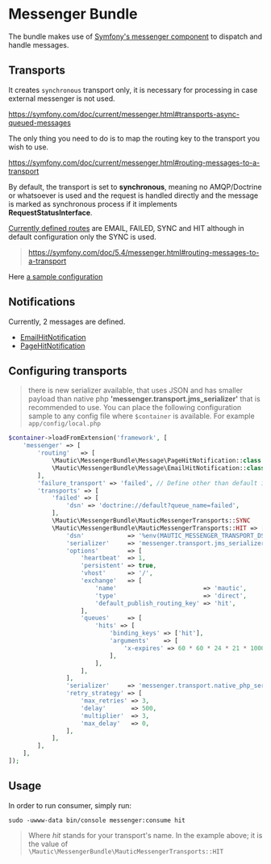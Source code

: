 # Messenger Bundle

The bundle makes use of [Symfony's messenger component](https://symfony.com/doc/5.4/messenger.html) to dispatch and handle messages. 

## Transports

It creates `synchronous` transport only, it is necessary for processing in case external messenger is not used. 

https://symfony.com/doc/current/messenger.html#transports-async-queued-messages

The only thing you need to do is to map the routing key to the transport you wish to use.

https://symfony.com/doc/current/messenger.html#routing-messages-to-a-transport

By default, the transport is set to **synchronous**, meaning no AMQP/Doctrine or whatsoever is used and the request is handled directly and the message is marked as synchronous process if it implements **RequestStatusInterface**.

[Currently defined routes](MauticMessengerRoutes.php) are EMAIL, FAILED, SYNC and HIT although in default configuration only the SYNC is used.

> https://symfony.com/doc/5.4/messenger.html#routing-messages-to-a-transport

Here [a sample configuration](#sample-configuration)

## Notifications

Currently, 2 messages are defined.
 * [EmailHitNotification](app/bundles/MessengerBundle/Message/EmailHitNotification.php)
 * [PageHitNotification](app/bundles/MessengerBundle/Message/PageHitNotification.php)

## Configuring transports
> there is new serializer available, that uses JSON and has smaller payload than native php **'messenger.transport.jms_serializer'** that is recommended to use. You can place the following configuration sample to any config file where `$container` is available. For example `app/config/local.php`
```php
$container->loadFromExtension('framework', [
    'messenger' => [
        'routing'   => [
            \Mautic\MessengerBundle\Message\PageHitNotification::class  => \Mautic\MessengerBundle\MauticMessengerTransports::HIT,
            \Mautic\MessengerBundle\Message\EmailHitNotification::class => \Mautic\MessengerBundle\MauticMessengerTransports::HIT,
        ],
        'failure_transport' => 'failed', // Define other than default if you wish
        'transports' => [
            'failed' => [
                'dsn' => 'doctrine://default?queue_name=failed',
            ],
            \Mautic\MessengerBundle\MauticMessengerTransports::SYNC      => 'sync://',
            \Mautic\MessengerBundle\MauticMessengerTransports::HIT => [
                'dsn'            => '%env(MAUTIC_MESSENGER_TRANSPORT_DSN)%',
                'serializer'     => 'messenger.transport.jms_serializer',
                'options'        => [
                    'heartbeat'  => 1,
                    'persistent' => true,
                    'vhost'      => '/',
                    'exchange'   => [
                        'name'                        => 'mautic',
                        'type'                        => 'direct',
                        'default_publish_routing_key' => 'hit',
                    ],
                    'queues'     => [
                        'hits' => [
                            'binding_keys' => ['hit'],
                            'arguments'    => [
                                'x-expires' => 60 * 60 * 24 * 21 * 1000, // queue ttl without consumer using it
                            ],
                        ],
                    ],
                ],
                'serializer'     => 'messenger.transport.native_php_serializer',
                'retry_strategy' => [
                    'max_retries' => 3,
                    'delay'       => 500,
                    'multiplier'  => 3,
                    'max_delay'   => 0,
                ],
            ],
        ],
    ],
]);
```

## Usage

In order to run consumer, simply run: 

```shell
sudo -uwww-data bin/console messenger:consume hit
```

> Where *hit* stands for your transport's name. In the example above; it is the value of `\Mautic\MessengerBundle\MauticMessengerTransports::HIT`



